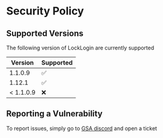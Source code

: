# Security Policy

## Supported Versions

The following version of LockLogin are
currently supported

| Version   | Supported          |
| -------   | ------------------ |
| 1.1.0.9   | :white_check_mark: |
| 1.12.1    | :white_check_mark: |
| < 1.1.0.9 | :x:                |

## Reporting a Vulnerability

To report issues, simply go to [GSA discord](https://discord.gg/jRFfsdxnJR) and open a ticket
